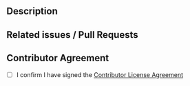 ## Description
<!-- Goal of the pull request -->


## Related issues / Pull Requests
<!-- Fixes #xyz, Contributes to #xyz, Related to #xyz-->


## Contributor Agreement

- [ ] I confirm I have signed the [Contributor License Agreement](https://github.com/overleaf/overleaf/blob/main/CONTRIBUTING.md#contributor-license-agreement)
